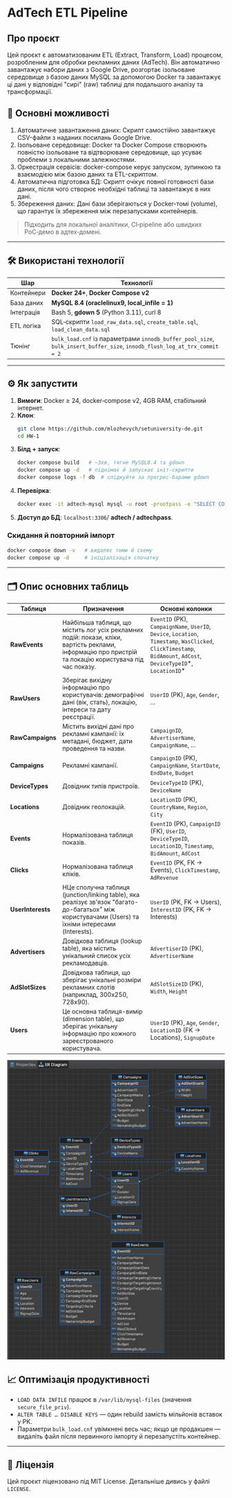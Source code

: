 # AdTech ETL Pipeline

## Про проєкт
Цей проєкт є автоматизованим ETL (Extract, Transform, Load) процесом, розробленим для обробки рекламних даних (AdTech). Він автоматично завантажує набори даних з Google Drive, розгортає ізольоване середовище з базою даних MySQL за допомогою Docker та завантажує ці дані у відповідні "сирі" (raw) таблиці для подальшого аналізу та трансформації.

## 🚀 Основні можливості
1. Автоматичне завантаження даних: Скрипт самостійно завантажує CSV-файли з наданих посилань Google Drive.
2. Ізольоване середовище: Docker та Docker Compose створюють повністю ізольоване та відтворюване середовище, що усуває проблеми з локальними залежностями.
2. Оркестрація сервісів: docker-compose керує запуском, зупинкою та взаємодією між базою даних та ETL-скриптом.
3. Автоматична підготовка БД: Скрипт очікує повної готовності бази даних, після чого створює необхідні таблиці та завантажує в них дані.
4. Збереження даних: Дані бази зберігаються у Docker-томі (volume), що гарантує їх збереження між перезапусками контейнерів.

> Підходить для локальної аналітики, CI‑pipeline або швидких PoC‑демо в адтех‑домені.

---

## 🛠️ Використані технології

| Шар        | Технології                                                                                                                |
|------------|---------------------------------------------------------------------------------------------------------------------------|
| Контейнери | **Docker 24+**, **Docker Compose v2**                                                                                     |
| База даних | **MySQL 8.4 (oraclelinux9, local\_infile = 1)**                                                                           |
| Інтеграція | Bash 5, **gdown 5** (Python 3.11), curl 8                                                                                 |
| ETL логіка | SQL‑скрипти `load_raw_data.sql`, `create_table.sql`, `load_clean_data.sql`                                                |
| Тюнінг     | `bulk_load.cnf` із параметрами `innodb_buffer_pool_size`, `bulk_insert_buffer_size`, `innodb_flush_log_at_trx_commit = 2` |

---

## ⚙️ Як запустити

1. **Вимоги**: Docker ≥ 24, docker‑compose v2, 4GB RAM, стабільний інтернет.
2. **Клон**:
   ```bash
   git clone https://github.com/mlozhevych/setuniversity-de.git
   cd HW-1
   ```
3. **Білд + запуск**:
   ```bash
   docker compose build   # ~3хв, тягне MySQL8.4 та gdown
   docker compose up -d   # піднімає й запускає ініт‑скрипти
   docker compose logs -f db  # слідкуйте за прогрес‑барами gdown
   ```
4. **Перевірка**:
   ```bash
   docker exec -it adtech-mysql mysql -u root -prootpass -e "SELECT COUNT(*) FROM AdTech.RawEvents;"
   ```
5. **Доступ до БД**: `localhost:3306`/ **adtech / adtechpass**.

### Скидання й повторний імпорт

```bash
docker compose down -v   # видаляє томи й схему
docker compose up -d     # ініціалізація спочатку
```

---

## 🗂️ Опис основних таблиць

| Таблиця           | Призначення                                                                                                                                             | Основні колонки                                                                                                                                                      |
|-------------------|---------------------------------------------------------------------------------------------------------------------------------------------------------|----------------------------------------------------------------------------------------------------------------------------------------------------------------------|
| **RawEvents**     | Найбільша таблиця, що містить лог усіх рекламних подій: покази, кліки, вартість реклами, інформацію про пристрій та локацію користувача під час показу. | `EventID` (PK), `CampaignName`, `UserID`, `Device`, `Location`, `Timestamp`, `WasClicked`, `ClickTimestamp`, `BidAmount`, `AdCost`, `DeviceTypeID`\*, `LocationID`\* |
| **RawUsers**      | Зберігає вихідну інформацію про користувачів: демографічні дані (вік, стать), локацію, інтереси та дату реєстрації.                                     | `UserID` (PK), `Age`, `Gender`, *…*                                                                                                                                  |
| **RawCampaigns**  | Містить вихідні дані про рекламні кампанії: їх метадані, бюджет, дати проведення та назви.                                                              | `CampaignID`, `AdvertiserName`, `CampaignName`, *…*                                                                                                                  |
| **Campaigns**     | Рекламні кампанії.                                                                                                                                      | `CampaignID` (PK), `CampaignName`, `StartDate`, `EndDate`, `Budget`                                                                                                  |
| **DeviceTypes**   | Довідник типів пристроїв.                                                                                                                               | `DeviceTypeID` (PK), `DeviceName`                                                                                                                                    |
| **Locations**     | Довідник геолокацій.                                                                                                                                    | `LocationID` (PK), `CountryName`, `Region`, `City`                                                                                                                   |
| **Events**        | Нормалізована таблиця показів.                                                                                                                          | `EventID` (PK), `CampaignID` (FK), `UserID`, `DeviceTypeID`, `LocationID`, `Timestamp`, `BidAmount`, `AdCost`                                                        |
| **Clicks**        | Нормалізована таблиця кліків.                                                                                                                           | `EventID` (PK, FK → Events), `ClickTimestamp`, `AdRevenue`                                                                                                           |
| **UserInterests** | НЦе сполучна таблиця (junction/linking table), яка реалізує зв'язок "багато-до-багатьох" між користувачами (Users) та їхніми інтересами (Interests).    | `UserID` (PK, FK → Users), `InterestID` (PK, FK → Interests)                                                                                                         |
| **Advertisers**   | Довідкова таблиця (lookup table), яка містить унікальний список усіх рекламодавців.                                                                     | `AdvertiserID` (PK), `AdvertiserName`                                                                                                                                |
| **AdSlotSizes**   | Довідкова таблиця, що зберігає унікальні розміри рекламних слотів (наприклад, 300x250, 728x90).                                                         | `AdSlotSizeID` (PK), `Width`, `Height`                                                                                                                               |
| **Users**         | Це основна таблиця-вимір (dimension table), що зберігає унікальну інформацію про кожного зареєстрованого користувача.                                   | `UserID` (PK), `Age`, `Gender`, `LocationID` (FK → Locations), `SignupDate`                                                                                                      |

![diagram.png](docs/diagram.png)

## 📈 Оптимізація продуктивності

- `LOAD DATA INFILE` працює в `/var/lib/mysql-files` (значення `secure_file_priv`).
- `ALTER TABLE … DISABLE KEYS` — один rebuild замість мільйонів вставок у PK.
- Параметри `bulk_load.cnf` увімкнені весь час; якщо це продакшен — видаліть файл після первинного імпорту й перезапустіть контейнер.

---

## 📜 Ліцензія

Цей проєкт ліцензовано під MIT License. Детальніше дивись у файлі `LICENSE`.